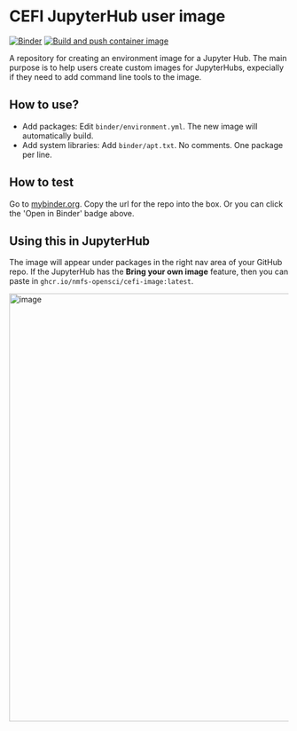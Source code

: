 # CEFI JupyterHub user image
[![Binder](https://mybinder.org/badge_logo.svg)](https://mybinder.org/v2/gh/nmfs-opensci/cefi-image/HEAD)
[![Build and push container image](https://github.com/nmfs-opensci/cefi-image/actions/workflows/repo2docker.yaml/badge.svg)](https://github.com/nmfs-opensci/cefi-image/actions/workflows/repo2docker.yaml)

A repository for creating an environment image for a Jupyter Hub. The main purpose is to help users create custom images for JupyterHubs, expecially if they need to add command line tools to the image.  

## How to use? 

* Add packages: Edit `binder/environment.yml`. The new image will automatically build.
* Add system libraries: Add `binder/apt.txt`. No comments. One package per line.

## How to test

Go to [mybinder.org](https://mybinder.org/). Copy the url for the repo into the box. Or you can click the 'Open in Binder' badge above.

## Using this in JupyterHub

The image will appear under packages in the right nav area of your GitHub repo. If the JupyterHub has the **Bring your own image** feature, then you can paste in `ghcr.io/nmfs-opensci/cefi-image:latest`.

<img width="772" alt="image" src="https://github.com/user-attachments/assets/13f1d200-b8a6-44e1-a9db-537260b21ec4">

